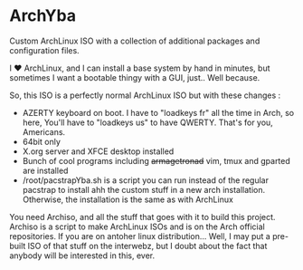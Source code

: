# ArchYba
Custom ArchLinux ISO with a collection of additional packages and configuration files.

I  :heart: ArchLinux, and I can install a base system by hand in minutes, but sometimes I want a bootable thingy with a GUI, just.. Well because.

So, this ISO is a perfectly normal ArchLinux ISO but with these changes : 

  - AZERTY keyboard on boot. I have to "loadkeys fr" all the time in Arch, so here, You'll have to "loadkeys us" to have QWERTY. That's for you, Americans.
  - 64bit only
  - X.org server and XFCE desktop installed
  - Bunch of cool programs including <del>armagetronad</del> vim, tmux and gparted are installed
  - /root/pacstrapYba.sh is a script you can run instead of the regular pacstrap to install ahh the custom stuff in a new arch installation. Otherwise, the installation is the same as with ArchLinux
  

You need Archiso, and all the stuff that goes with it to build this project. Archiso is a script to make ArchLinux ISOs and is on the Arch official repositories. If you are on antoher linux distribution... Well, I may put a pre-built ISO of that stuff on the interwebz, but I doubt about the fact that anybody will be interested in this, ever.
 
